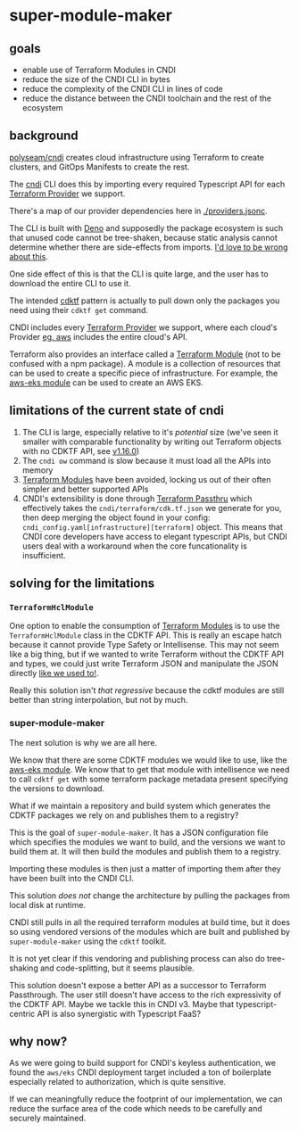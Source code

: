 # super-module-maker

## goals

- enable use of Terraform Modules in CNDI
- reduce the size of the CNDI CLI in bytes
- reduce the complexity of the CNDI CLI in lines of code
- reduce the distance between the CNDI toolchain and the rest of the ecosystem

## background

[polyseam/cndi](https://github.com/polyseam/cndi) creates cloud infrastructure
using Terraform to create clusters, and GitOps Manifests to create the rest.

The [cndi](https://github.com/polyseam/cndi) CLI does this by importing every
required Typescript API for each
[Terraform Provider](https://registry.terraform.io/browse/providers) we support.

There's a map of our provider dependencies here in
[./providers.jsonc](./providers.jsonc).

The CLI is built with [Deno](https://github.com/denoland/deno) and supposedly
the package ecosystem is such that unused code cannot be tree-shaken, because
static analysis cannot determine whether there are side-effects from imports.
[I'd love to be wrong about this](https://github.com/polyseam/cndi/issues/929).

One side effect of this is that the CLI is quite large, and the user has to
download the entire CLI to use it.

The intended [cdktf](https://developer.hashicorp.com/terraform/cdktf) pattern is
actually to pull down only the packages you need using their `cdktf get`
command.

CNDI includes every
[Terraform Provider](https://registry.terraform.io/browse/providers) we support,
where each cloud's Provider
[eg. aws](https://registry.terraform.io/providers/hashicorp/aws/latest) includes
the entire cloud's API.

Terraform also provides an interface called a
[Terraform Module](https://developer.hashicorp.com/terraform/language/modules)
(not to be confused with a npm package). A module is a collection of resources
that can be used to create a specific piece of infrastructure. For example, the
[aws-eks module](https://registry.terraform.io/modules/terraform-aws-modules/eks/aws/latest)
can be used to create an AWS EKS.

## limitations of the current state of cndi

1. The CLI is large, especially relative to it's _potential_ size (we've seen it
   smaller with comparable functionality by writing out Terraform objects with
   no CDKTF API, see
   [v1.16.0](https://github.com/polyseam/cndi/tree/v1.16.0/src/outputs/terraform/aws-eks))
2. The `cndi ow` command is slow because it must load all the APIs into memory
3. [Terraform Modules](https://developer.hashicorp.com/terraform/cdktf/concepts/modules)
   have been avoided, locking us out of their often simpler and better supported
   APIs
4. CNDI's extensibility is done through
   [Terraform Passthru](https://github.com/polyseam/cndi/blob/main/docs/terraform-passthru.md)
   which effectively takes the `cndi/terraform/cdk.tf.json` we generate for you,
   then deep merging the object found in your config:
   `cndi_config.yaml[infrastructure][terraform]` object. This means that CNDI
   core developers have access to elegant typescript APIs, but CNDI users deal
   with a workaround when the core funcationality is insufficient.

## solving for the limitations

### `TerraformHclModule`

One option to enable the consumption of
[Terraform Modules](https://developer.hashicorp.com/terraform/cdktf/concepts/modules#:~:text=The%20following%20example%20uses%20TerraformHclModule%20to%20import%20an%20AWS%20module.s)
is to use the `TerraformHclModule` class in the CDKTF API. This is really an
escape hatch because it cannot provide Type Safety or Intellisense. This may not
seem like a big thing, but if we wanted to write Terraform without the CDKTF API
and types, we could just write Terraform JSON and manipulate the JSON directly
[like we used to!](https://github.com/polyseam/cndi/tree/v1.16.0/src/outputs/terraform/aws-eks).

Really this solution isn't _that regressive_ because the cdktf modules are still
better than string interpolation, but not by much.

### super-module-maker

The next solution is why we are all here.

We know that there are some CDKTF modules we would like to use, like the
[aws-eks module](https://registry.terraform.io/modules/terraform-aws-modules/eks/aws/latest).
We know that to get that module with intellisence we need to call `cdktf get`
with some terraform package metadata present specifying the versions to
download.

What if we maintain a repository and build system which generates the CDKTF
packages we rely on and publishes them to a registry?

This is the goal of `super-module-maker`. It has a JSON configuration file which
specifies the modules we want to build, and the versions we want to build them
at. It will then build the modules and publish them to a registry.

Importing these modules is then just a matter of importing them after they have
been built into the CNDI CLI.

This solution _does not_ change the architecture by pulling the packages from
local disk at runtime.

CNDI still pulls in all the required terraform modules at build time, but it
does so using vendored versions of the modules which are built and published by
`super-module-maker` using the `cdktf` toolkit.

It is not yet clear if this vendoring and publishing process can also do
tree-shaking and code-splitting, but it seems plausible.

This solution doesn't expose a better API as a successor to Terraform
Passthrough. The user still doesn't have access to the rich expressivity of the
CDKTF API. Maybe we tackle this in CNDI v3. Maybe that typescript-centric API is
also synergistic with Typescript FaaS?

## why now?

As we were going to build support for CNDI's keyless authentication, we found
the `aws/eks` CNDI deployment target included a ton of boilerplate especially
related to authorization, which is quite sensitive.

If we can meaningfully reduce the footprint of our implementation, we can reduce
the surface area of the code which needs to be carefully and securely
maintained.

